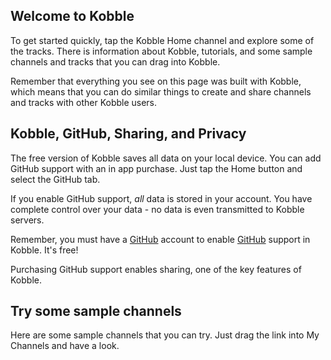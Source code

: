## Welcome to Kobble

To get started quickly, tap the Kobble Home channel and explore some of the tracks. There is information about Kobble, tutorials, and some sample channels and tracks that you can drag into Kobble.

Remember that everything you see on this page was built with Kobble, which means that you can do similar things to create and share channels and tracks with other Kobble users.

## Kobble, GitHub, Sharing, and Privacy

The free version of Kobble saves all data on your local device. You can add GitHub support with an in app purchase. Just tap the Home button and select the GitHub tab.

If you enable GitHub support, *all* data is stored in your account. You have complete control over your data - no data is even transmitted to Kobble servers.

Remember, you must have a [GitHub](https://github.com) account to enable [GitHub](https://github.com) support in Kobble. It's free!

Purchasing GitHub support enables sharing, one of the key features of Kobble.

## Try some sample channels

Here are some sample channels that you can try. Just drag the link into My Channels and have a look.
